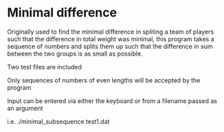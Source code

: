# Minimal difference

Originally used to find the minimal difference in spliting a team of players such that the difference in total weight was minimal, this program takes
a sequence of numbers and splits them up such that the difference in sum between the two groups is as small as possible.

Two test files are included

Only sequences of numbers of even lengths will be accepted by the program

Input can be entered via either the keyboard or from a filename passed as an argument

i.e. ./minimal_subsequence test1.dat
